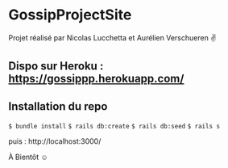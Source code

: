 # GossipProjectSite

Projet réalisé par Nicolas Lucchetta et Aurélien Verschueren :v:

## Dispo sur Heroku : https://gossippp.herokuapp.com/

## Installation du repo

`$ bundle install`
`$ rails db:create`
`$ rails db:seed`
`$ rails s`

puis : http://localhost:3000/


À Bientôt :relaxed:
